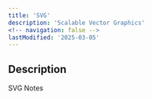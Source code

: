```yaml
---
title: 'SVG'
description: 'Scalable Vector Graphics'
<!-- navigation: false --> 
lastModified: '2025-03-05'
---
```


## Description

SVG Notes
